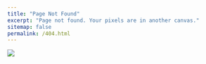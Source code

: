 ```yaml
---
title: "Page Not Found"
excerpt: "Page not found. Your pixels are in another canvas."
sitemap: false
permalink: /404.html
---
```


![](https://desk.zoho.com/portal/api/uploads/edbsn52625a575bc0618c993ca8f4a38cd46b8e0fe1cb02c8efd00108efa7cd600465/content?portalId=edbsndbc3427e2df3c1b452d999bdeb1e3dcfd01d391e1bec5453a767c8a90e865881)

